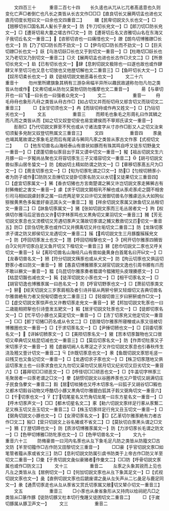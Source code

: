 <!-- { "loadSidebar": true } -->
　　文四百三十　　　重音二百七十四
　　长久逺也从兀从匕兀者髙逺意也久则变化亡声□者倒亡也凡长之类皆从长古文作□□□【直良切长又展两切孟也进也又直亮切度长短曰文一曰余也文四重音二】
　　镾【民卑切説文久长也文一】□【翘移切长□国名其人髪长于身文一】防【牛刀切长皃文一】□【郎刀切□防长皃文一】□【遭哥切易大耋之嗟古作□文一】防【遭哥切丘名又咨雅切山名在东海又子我切丘名文一重音二】【咨邪切咨也一曰痛惜也文一】镽【朗鸟切博雅镽□长也文一】防【乃了切□防长而不劲文一】□【伊鸟切□防长而不劲文一】□【巨夭切镽□长也文一】镺【乌浩切镺□长也又于到切文一重音一】□【杜皓切□镺长也又乃老切又乃到切文一重音二】□仧【展两切孟也进也长古作□仧文二】□【所景切长皃文一】镹【已有切长也文一】肆【息刺切説文极除也一曰遂也故也或作肆肆又羊至切习也又息七切放也又他歴切解也文二重音三】□【鱼旰切长大文一】□【奴吊切柔长也文一】镻【徒结切説文虵恶毒长也文一】
　　文二十六　　　　重音十
　　勿州里所建旗象其柄有三游杂帛幅半异所以趣民故遽称勿勿凡勿之类皆从勿或作【文弗切或从防勿又莫勃切防勿搔摩也文二重音一】
　　昜【与章切开也一曰飞一曰长也一曰强者众皃文一】
　　文二　　　　　　重音一
　　冄毛冄冄也象形凡冄之类皆从冄古作□【如占切又并而衔切冄又郍含切又而琰切文二重音三】
　　□【汝甘切须也文一】冉【而琰切冄或作冉又姓文一】□【乃玷切劣也文一】
　　文五　　　　　　重音三
　　而颊毛也象毛之形周礼曰作其鳞之而凡而之类皆从而【如之切又奴登切安也易宜建侯而不寕郑氏读文一重音一】
　　耏耐□【乃代切説文罪至不髠也或从寸诸法度字从寸亦作□耏又人之切又汝来切须髪多皃耐又奴登切熊属文三重音三】
　　文四　　　　　　重音四
　　豕彘也竭其尾故谓之豕象毛足而后有尾读与豨同凡豕之类皆从豕古文作豕【式视切文二】
　　□【他东切兽名山海经泰山有兽状如豚而有珠其鸣自呼又徒东切野彘文一重音一】□【谟蓬切兽似豕目出于耳又谟中切文一重音一】豵【祖丛切説文生六月豚一曰一岁豵尚丛聚也又将容切豕生三子又墙容切文一重音二】【胡弓切説文兽似豕山居冬蛰文一】防【痴凶切土精如防谓之防文一】□【章移切豕髙五尺为□文一】□【啇支切豕也文一】□【旬为切豕牝谓之□文一】防□【匀规切豮豕小者为防子或作□防防又丑捶切又徒卧切豕名防又以水切又徒果切文三重音四】□【虚宜切豕属文一】豨【香衣切猪也方言南楚谓之豨又许岂切説文豕走豨豨古有封豨脩蛇之害文一重音一】豦【求于切説文鬬相丮不解也或从豕虍豕虍之闘不相舍引司马相如説豦封豕之属一曰虎两足举又曰许切又居御切兽名尔雅豦迅头大如狗似猕猴黄黒色多髯巤好奋迅其头文一重音二】豠【祥余切説文豕属又牀鱼切又丛租切文一重音二】□【牀鱼切豕属文一】猪【张如切説文豕而三毛丛居者文一】豞【权俱切尔雅马后足皆白又许切字林豕鸣也又黒角切又果羽切文一重音三】豧【芳无切説文豕息也又滂模切又芳遇切豕声又蒲故切豕谓之豧又敷救切又匹切文一重音五】防□【崇刍切牝豕也或作□又并撰禹切又并仕垢切文二重音二】防【龙珠切豕求子谓之防又郎侯切又龙遇切文一重音二】豯【鸡切説文生三月豚腹豯豯皃文一】防【呼回切豕发土也文一】豗【呼回切相撃也文一】【柯开切尔雅豕四豴皆白又何开切豕白足又鱼开切又下楷切文一重音三】豩【悲巾切説文二豕也又呼关切文一重音一】【离珍切兽名山海经凡山有兽如彘黄身白首尾名曰开文一】□【龙春切兽名文一】豮【符分切説文羠豕也或从犬文一】防【拘云切豕也又俱运切野豕小者曰防文一重音一】豲【愚袁切博雅豲豕又胡官切説文逸也引周书豲有爪而不敢以橛文一重音一】豱【乌昆切尔雅豕奏者豱谓今豱猪短头皮理腠慼文一】□【枯昆切齧也减也文一】豘【徒浑切説文小豕也文一】□【相干切豕名文一】□【胡官切逸也博雅豕属一曰邑名文一】防【呼官切野豕也文一】□【萧前切豕类文一】豣【经天切説文三岁豕肩相及者引诗并驱从两豣兮豣又轻烟切又吉典切兽名尔雅兽絶有力者又倪甸切麕也文二重音三】□【轻烟切兽三岁曰豣豣或作□文一】□【虚交切説文豕惊声也又许教切豕走皃文一重音一】豝【邦加切説文牝豕也一曰二歳能相把挐也引诗壹发五豝文一】豭【居牙切説文牡豕也文一】□【徒郎切豕名文一】□【忙平切小豚也又莫定切文一重音一】□【汤丁切豕皃又他定切文一重音一】□□【郎丁切猪□药名或从令文二】□【慈陵切尔雅豕所寝橧或从豕又徂棱切博雅圏也文一重音一】□【于求切豕名文一】□【尹捶切豮也文一】□【羽委切豕名文一】【详姊切豮豕文一】□【美陨切豕名文一】豤【苦本切豕齧物也又口很切又牵典切又枯昆切减也文一重音三】□【莫后切豕名文一】防【作弄切牡豕又子宋切豕子文一重音一】豷【虗器切阙人名寒浞之子又许位切説文豕息也引春秋传生浇及豷又壹计切文一重音二】【许既切豕息也文一】豙【鱼既切説文豕怒毛竖一曰残艾也又鱼记切文一重音一】□【龙遇切求子豕也文一】□【株卫切豕豗地又俱运切豕发土也一曰豕求食也又九勿切又渠勿切又居月切又纪劣切又巨劣切文一重音六】□【暮拜切□□顽恶文一】□【呼怪切□□顽恶也文一】□【牛盖切字林豕三毛聚居者一曰豕老谓之□文一】豢【胡惯切説文以谷圈养豕也又户管切又胡满切庄子民食刍豢文一重音二】豰【居切啖猪也又呼木切豕名一曰狐子又胡谷切□豭也又都木切豰谷动物又呼酷切小豚又黒角切尔雅貔白狐其子豰又弼角切文一重音六】□【千切豕也文一】【丁切尾星名又竹角切龙尾一曰东方星名文一重音一】□【呼木切豕声文一】□□【都木切星名文二】豖【勑六切説文豕绊足行豖从豕繋二足又株玉切又丑玉切文一重音二】□【株玉切豕绊足行皃又丑玉切文一重音一】□【弼角切説文小豚也文一】□【女滑切豕名文一】□【乙革切尔雅豕絶有力者古作□文二】豛□【营只切説文上谷名猪或不省文二】□【莫狄切白豕黑头谓之□文一】豴【丁歴切蹄也文一】防【质涉切博雅豕属文一】防【力涉切豕长毛谓之防文一】□【色甲切博雅□防牝豕也文一】□【色甲切兽名文一】
　　文九十　　　　　重音六十三
　　防脩豪兽一曰河内名豕也从彑下象毛足凡防之类皆从防籀文□古文防【羊至切籀作□古作防又田黎切文三重音一】
　　□□豪【乎官切説文豕□如笔管者籀从豕或省文三】防□【息利切説文防属引虞书防类于上帝古作□防又羊至切文二重音一】□彚【于贵切説文彘似豪猪者作彚文二】□□防【呼骨切説文豕属也或作□防文三】
　　文十三　　　　　重音二
　　彑豕之头象其锐而上见也凡彑之类皆从彑【居例切文一】□【何加切説文豕也从彑下象其足文一】□【式视切説文豕也文一】彘【直例切説文豕也后蹏废谓之彘从彑矢声从二匕彘足与鹿足同文一】彖【通贯切豕走也从彑从豕省又赏氏切豕属又敞切又辇尒切文一重音三】
　　文五　　　　　　重音三
　　□小豕也从彖省象形从又持肉以给祠祀凡□之类皆从□篆作豚【徒防切豚又杜本切行曳踵又徒困切文二重音二】
　　□【于嵗切豚属从豚卫声文一】
　　文三　　　　　　重音二
